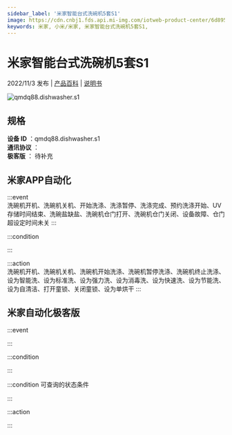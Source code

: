 ```yaml
---
sidebar_label: '米家智能台式洗碗机5套S1'
image: https://cdn.cnbj1.fds.api.mi-img.com/iotweb-product-center/6d895885ba2de6959a861e47e70ef0ac_1656400567992.png?GalaxyAccessKeyId=AKVGLQWBOVIRQ3XLEW&Expires=9223372036854775807&Signature=ikw2wYUgYGh8excAlnmnWNUYZnc=
keywords: 米家, 小米/米家, 米家智能台式洗碗机5套S1, 
---
```

# 米家智能台式洗碗机5套S1

2022/11/3 发布 | [产品百科](https://home.mi.com/webapp/content/baike/product/index.html?model=qmdq88.dishwasher.s1/) | [说明书](https://home.mi.com/views/introduction.html?model=qmdq88.dishwasher.s1&region=cn)

![qmdq88.dishwasher.s1](https://cdn.cnbj1.fds.api.mi-img.com/iotweb-product-center/6d895885ba2de6959a861e47e70ef0ac_1656400567992.png?GalaxyAccessKeyId=AKVGLQWBOVIRQ3XLEW&Expires=9223372036854775807&Signature=ikw2wYUgYGh8excAlnmnWNUYZnc=)

## 规格  
> 
**设备 ID** ：qmdq88.dishwasher.s1  
**通讯协议** ：  
**极客版**  ： 待补充 


## 米家APP自动化  

:::event  
洗碗机开机、洗碗机关机、开始洗涤、洗涤暂停、洗涤完成、预约洗涤开始、UV存储时间结束、洗碗盐缺盐、洗碗机仓门打开、洗碗机仓门关闭、设备故障、仓门超设定时间未关
:::

:::condition  

:::

:::action   
洗碗机开机、洗碗机关机、洗碗机开始洗涤、洗碗机暂停洗涤、洗碗机终止洗涤、设为智能洗、设为标准洗、设为强力洗、设为消毒洗、设为快速洗、设为节能洗、设为自清洁、打开童锁、关闭童锁、设为单烘干
:::

## 米家自动化极客版  

:::event  

:::

:::condition  

:::

:::condition 可查询的状态条件  

:::

:::action  

:::

        
